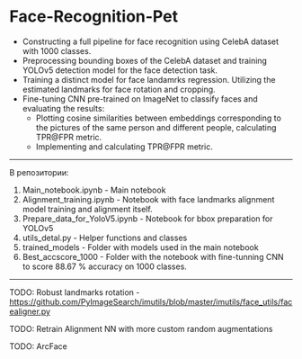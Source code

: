 # Face-Recognition-Pet
- Constructing a full pipeline for face recognition using CelebA dataset with 1000 classes.
- Preprocessing bounding boxes of the CelebA dataset and training YOLOv5 detection model for the face detection task.
- Training a distinct model for face landamrks regression. Utilizing the estimated landmarks for face rotation and cropping.
- Fine-tuning CNN pre-trained on ImageNet to classify faces and evaluating the results:
  - Plotting cosine similarities between embeddings corresponding to the pictures of the same person and different people, calculating TPR@FPR metric.
  - Implementing and calculating TPR@FPR metric.
---
В репозитории:

1) Main_notebook.ipynb - Main notebook
2) Alignment_training.ipynb - Notebook with face landmarks alignment model training and alignment itself.
3) Prepare_data_for_YoloV5.ipynb - Notebook for bbox preparation for YOLOv5
4) utils_detal.py - Helper functions and classes
5) trained_models - Folder with models used in the main notebook
6) Best_accscore_1000 - Folder with the notebook with fine-tunning CNN to score 88.67 % accuracy on 1000 classes.

---
TODO: Robust landmarks rotation - https://github.com/PyImageSearch/imutils/blob/master/imutils/face_utils/facealigner.py

TODO: Retrain Alignment NN with more custom random augmentations 

TODO: ArcFace

